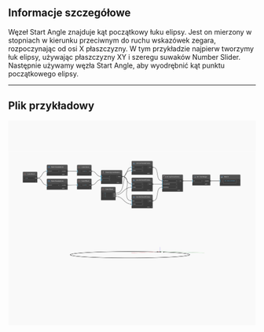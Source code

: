 ## Informacje szczegółowe
Węzeł Start Angle znajduje kąt początkowy łuku elipsy. Jest on mierzony w stopniach w kierunku przeciwnym do ruchu wskazówek zegara, rozpoczynając od osi X płaszczyzny. W tym przykładzie najpierw tworzymy łuk elipsy, używając płaszczyzny XY i szeregu suwaków Number Slider. Następnie używamy węzła Start Angle, aby wyodrębnić kąt punktu początkowego elipsy.
___
## Plik przykładowy

![StartAngle](./Autodesk.DesignScript.Geometry.Arc.StartAngle_img.jpg)

